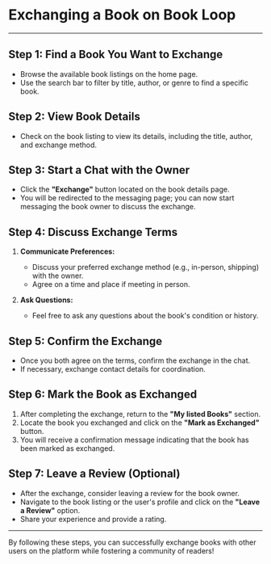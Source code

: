 # Exchanging a Book on Book Loop

---

## Step 1: Find a Book You Want to Exchange
- Browse the available book listings on the home page.
- Use the search bar to filter by title, author, or genre to find a specific book.

## Step 2: View Book Details
- Check on the book listing to view its details, including the title, author, and exchange method.

## Step 3: Start a Chat with the Owner
- Click the **"Exchange"** button located on the book details page.
- You will be redirected to the messaging page; you can now start messaging the book owner to discuss the exchange.

## Step 4: Discuss Exchange Terms
1. **Communicate Preferences:**
   - Discuss your preferred exchange method (e.g., in-person, shipping) with the owner.
   - Agree on a time and place if meeting in person.

2. **Ask Questions:**
   - Feel free to ask any questions about the book's condition or history.

## Step 5: Confirm the Exchange
- Once you both agree on the terms, confirm the exchange in the chat.
- If necessary, exchange contact details for coordination.

## Step 6: Mark the Book as Exchanged
1. After completing the exchange, return to the **"My listed Books"** section.
2. Locate the book you exchanged and click on the **"Mark as Exchanged"** button.
3. You will receive a confirmation message indicating that the book has been marked as exchanged.

## Step 7: Leave a Review (Optional)
- After the exchange, consider leaving a review for the book owner.
- Navigate to the book listing or the user's profile and click on the **"Leave a Review"** option.
- Share your experience and provide a rating.

---

By following these steps, you can successfully exchange books with other users on the platform while fostering a community of readers!
